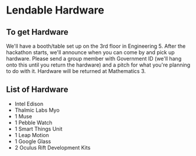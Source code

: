 # Lendable Hardware

## To get Hardware
We'll have a booth/table set up on the 3rd floor in Engineering 5. After the hackathon starts, we'll announce when you can come by and pick up hardware.
Please send a group member with Government ID (we'll hang onto this until you return the hardware) and a pitch for what you're planning to do with it.
Hardware will be returned at Mathematics 3.

## List of Hardware
* Intel Edison
* Thalmic Labs Myo
* 1 Muse
* 1 Pebble Watch
* 1 Smart Things Unit
* 1 Leap Motion
* 1 Google Glass
* 2 Oculus Rift Development Kits